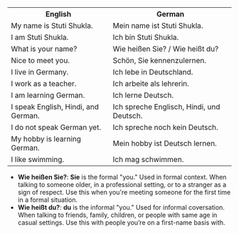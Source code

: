 <table>
  <tr>
    <th>English</th>
    <th>German</th>
  </tr>
  <tr>
    <td>My name is Stuti Shukla.</td>
    <td>Mein name ist Stuti Shukla.</td>
  </tr>
  <tr>
    <td>I am Stuti Shukla.</td>
    <td>Ich bin Stuti Shukla.</td>
  </tr>
  <tr>
    <td>What is your name?</td>
    <td>Wie heißen Sie? / Wie heißt du?</td>
  </tr>
  <tr>
    <td>Nice to meet you.</td>
    <td>Schön, Sie kennenzulernen.</td>
  </tr>
  <tr>
    <td>I live in Germany.</td>
    <td>Ich lebe in Deutschland.</td>
  </tr>
  <tr>
    <td>I work as a teacher.</td>
    <td>Ich arbeite als lehrerin.</td>
  </tr>
  <tr>
    <td>I am learning German.</td>
    <td>Ich lerne Deutsch.</td>
  </tr>
  <tr>
    <td>I speak English, Hindi, and German.</td>
    <td>Ich spreche Englisch, Hindi, und Deutsch.</td>
  </tr>
  <tr>
    <td>I do not speak German yet.</td>
    <td>Ich spreche noch kein Deutsch.</td>
  </tr>
  <tr>
    <td>My hobby is learning German.</td>
    <td>Mein hobby ist Deutsch lernen.</td>
  </tr>
  <tr>
    <td>I like swimming.</td>
    <td>Ich mag schwimmen.</td>
  </tr>
</table>

* **Wie heißen Sie?**: **Sie** is the formal "you." Used in formal context. When talking to someone older, in a professional setting, or to a stranger as a sign of respect. Use this when you're meeting someone for the first time in a formal situation.
* **Wie heißt du?**: **du** is the informal "you." Used for informal coversation. When talking to friends, family, children, or people with same age in casual settings. Use this with people you’re on a first-name basis with.
